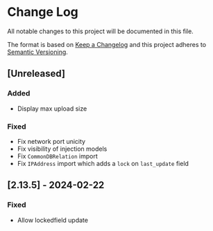 # Change Log

All notable changes to this project will be documented in this file.

The format is based on [Keep a Changelog](http://keepachangelog.com/)
and this project adheres to [Semantic Versioning](http://semver.org/).

## [Unreleased]

### Added

- Display max upload size

### Fixed

- Fix network port unicity
- Fix visibility of injection models
- Fix ```CommonDBRelation``` import
- Fix ```IPAddress``` import which adds a ```lock``` on ```last_update``` field


## [2.13.5] - 2024-02-22


### Fixed

- Allow lockedfield update
